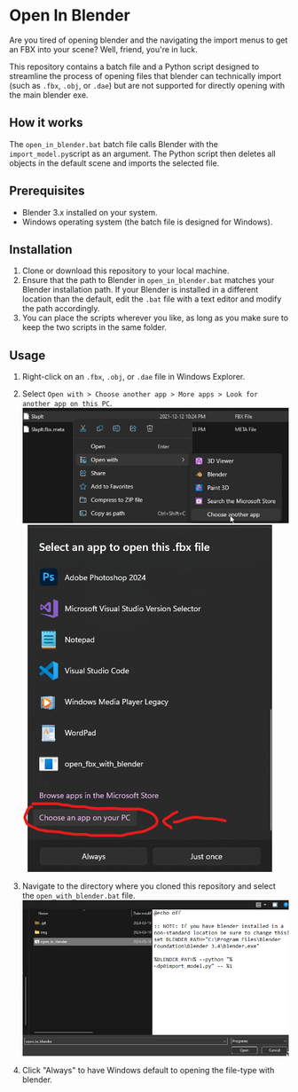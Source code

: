 # Open In Blender

Are you tired of opening blender and the navigating the import menus to get an FBX into your scene? Well, friend, you're in luck.

This repository contains a batch file and a Python script designed to streamline the process of opening files that blender can technically import (such as `.fbx`, `.obj`, or `.dae`) but are not supported for directly opening with the main blender exe.

## How it works

The `open_in_blender.bat` batch file calls Blender with the `import_model.py`script as an argument. The Python script then deletes all objects in the default scene and imports the selected file.

## Prerequisites

- Blender 3.x installed on your system.
- Windows operating system (the batch file is designed for Windows).

## Installation

1. Clone or download this repository to your local machine.
2. Ensure that the path to Blender in `open_in_blender.bat` matches your Blender installation path. If your Blender is installed in a different location than the default, edit the `.bat` file with a text editor and modify the path accordingly.
3. You can place the scripts wherever you like, as long as you make sure to keep the two scripts in the same folder.

## Usage

1. Right-click on an `.fbx`, `.obj`, or `.dae` file in Windows Explorer.

2. Select `Open with > Choose another app > More apps > Look for another app on this PC`.
![A screenshot of the context menu for opening a file with a custom program in windows 11](img/example_open_with.png)
![A screenshot of the app selector pop-up in windows 11](img/example_choose_an_app.png)

3. Navigate to the directory where you cloned this repository and select the `open_with_blender.bat` file.
![A screenshot of the app selector pop-up in windows 11](img/example_choose_script.png)

4. Click "Always" to have Windows default to opening the file-type with blender.